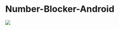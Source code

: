 # Number-Blocker-Android
![](https://lh3.ggpht.com/zoYrkcMw8BIV_Nc2-NY_B17y7JWUhjG02YO4w-B6Srjnh5cpfaISife8yNJAOtl0eTI=h900-rw)
